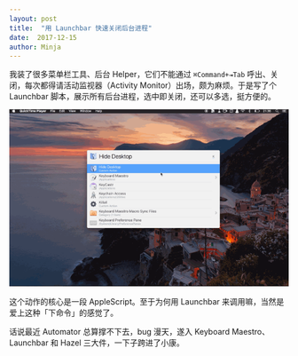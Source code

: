 ```yaml
---
layout: post
title:  "用 Launchbar 快速关闭后台进程"
date:  2017-12-15
author: Minja
---
```


我装了很多菜单栏工具、后台 Helper，它们不能通过 `⌘Command+⇥Tab`  呼出、关闭，每次都得请活动监视器（Activity Monitor）出场，颇为麻烦。于是写了个 Launchbar 脚本，展示所有后台进程，选中即关闭，还可以多选，挺方便的。

![title](2017-12-15-killall.gif)

这个动作的核心是一段 AppleScript。至于为何用 Launchbar 来调用嘛，当然是爱上这种「下命令」的感觉了。

话说最近 Automator 总算撑不下去，bug 漫天，遂入 Keyboard Maestro、Launchbar 和 Hazel 三大件，一下子跨进了小康。
